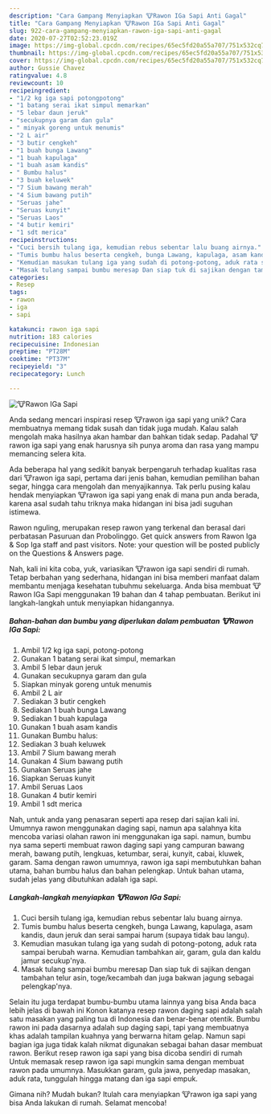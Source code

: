 ```yaml
---
description: "Cara Gampang Menyiapkan 🐮Rawon IGa Sapi Anti Gagal"
title: "Cara Gampang Menyiapkan 🐮Rawon IGa Sapi Anti Gagal"
slug: 922-cara-gampang-menyiapkan-rawon-iga-sapi-anti-gagal
date: 2020-07-27T02:52:23.019Z
image: https://img-global.cpcdn.com/recipes/65ec5fd20a55a707/751x532cq70/🐮rawon-iga-sapi-foto-resep-utama.jpg
thumbnail: https://img-global.cpcdn.com/recipes/65ec5fd20a55a707/751x532cq70/🐮rawon-iga-sapi-foto-resep-utama.jpg
cover: https://img-global.cpcdn.com/recipes/65ec5fd20a55a707/751x532cq70/🐮rawon-iga-sapi-foto-resep-utama.jpg
author: Gussie Chavez
ratingvalue: 4.8
reviewcount: 10
recipeingredient:
- "1/2 kg iga sapi potongpotong"
- "1 batang serai ikat simpul memarkan"
- "5 lebar daun jeruk"
- "secukupnya garam dan gula"
- " minyak goreng untuk menumis"
- "2 L air"
- "3 butir cengkeh"
- "1 buah bunga Lawang"
- "1 buah kapulaga"
- "1 buah asam kandis"
- " Bumbu halus"
- "3 buah keluwek"
- "7 Sium bawang merah"
- "4 Sium bawang putih"
- "Seruas jahe"
- "Seruas kunyit"
- "Seruas Laos"
- "4 butir kemiri"
- "1 sdt merica"
recipeinstructions:
- "Cuci bersih tulang iga, kemudian rebus sebentar lalu buang airnya."
- "Tumis bumbu halus beserta cengkeh, bunga Lawang, kapulaga, asam kandis, daun jeruk dan serai sampai harum (supaya tidak bau langu)."
- "Kemudian masukan tulang iga yang sudah di potong-potong, aduk rata sampai berubah warna. Kemudian tambahkan air, garam, gula dan kaldu jamur secukup&#39;nya."
- "Masak tulang sampai bumbu meresap Dan siap tuk di sajikan dengan tambahan telur asin, toge/kecambah dan juga bakwan jagung sebagai pelengkap&#39;nya."
categories:
- Resep
tags:
- rawon
- iga
- sapi

katakunci: rawon iga sapi 
nutrition: 183 calories
recipecuisine: Indonesian
preptime: "PT28M"
cooktime: "PT37M"
recipeyield: "3"
recipecategory: Lunch

---
```



![🐮Rawon IGa Sapi](https://img-global.cpcdn.com/recipes/65ec5fd20a55a707/751x532cq70/🐮rawon-iga-sapi-foto-resep-utama.jpg)

Anda sedang mencari inspirasi resep 🐮rawon iga sapi yang unik? Cara membuatnya memang tidak susah dan tidak juga mudah. Kalau salah mengolah maka hasilnya akan hambar dan bahkan tidak sedap. Padahal 🐮rawon iga sapi yang enak harusnya sih punya aroma dan rasa yang mampu memancing selera kita.

Ada beberapa hal yang sedikit banyak berpengaruh terhadap kualitas rasa dari 🐮rawon iga sapi, pertama dari jenis bahan, kemudian pemilihan bahan segar, hingga cara mengolah dan menyajikannya. Tak perlu pusing kalau hendak menyiapkan 🐮rawon iga sapi yang enak di mana pun anda berada, karena asal sudah tahu triknya maka hidangan ini bisa jadi suguhan istimewa.

Rawon nguling, merupakan resep rawon yang terkenal dan berasal dari perbatasan Pasuruan dan Probolinggo. Get quick answers from Rawon Iga &amp; Sop Iga staff and past visitors. Note: your question will be posted publicly on the Questions &amp; Answers page.


Nah, kali ini kita coba, yuk, variasikan 🐮rawon iga sapi sendiri di rumah. Tetap berbahan yang sederhana, hidangan ini bisa memberi manfaat dalam membantu menjaga kesehatan tubuhmu sekeluarga. Anda bisa membuat 🐮Rawon IGa Sapi menggunakan 19 bahan dan 4 tahap pembuatan. Berikut ini langkah-langkah untuk menyiapkan hidangannya.

<!--inarticleads1-->

##### Bahan-bahan dan bumbu yang diperlukan dalam pembuatan 🐮Rawon IGa Sapi:

1. Ambil 1/2 kg iga sapi, potong-potong
1. Gunakan 1 batang serai ikat simpul, memarkan
1. Ambil 5 lebar daun jeruk
1. Gunakan secukupnya garam dan gula
1. Siapkan  minyak goreng untuk menumis
1. Ambil 2 L air
1. Sediakan 3 butir cengkeh
1. Sediakan 1 buah bunga Lawang
1. Sediakan 1 buah kapulaga
1. Gunakan 1 buah asam kandis
1. Gunakan  Bumbu halus:
1. Sediakan 3 buah keluwek
1. Ambil 7 Sium bawang merah
1. Gunakan 4 Sium bawang putih
1. Gunakan Seruas jahe
1. Siapkan Seruas kunyit
1. Ambil Seruas Laos
1. Gunakan 4 butir kemiri
1. Ambil 1 sdt merica


Nah, untuk anda yang penasaran seperti apa resep dari sajian kali ini. Umumnya rawon menggunakan daging sapi, namun apa salahnya kita mencoba variasi olahan rawon ini menggunakan iga sapi. namun, bumbu nya sama seperti membuat rawon daging sapi yang campuran bawang merah, bawang putih, lengkuas, ketumbar, serai, kunyit, cabai, kluwek, garam. Sama dengan rawon umumnya, rawon iga sapi membutuhkan bahan utama, bahan bumbu halus dan bahan pelengkap. Untuk bahan utama, sudah jelas yang dibutuhkan adalah iga sapi. 

<!--inarticleads2-->

##### Langkah-langkah menyiapkan 🐮Rawon IGa Sapi:

1. Cuci bersih tulang iga, kemudian rebus sebentar lalu buang airnya.
1. Tumis bumbu halus beserta cengkeh, bunga Lawang, kapulaga, asam kandis, daun jeruk dan serai sampai harum (supaya tidak bau langu).
1. Kemudian masukan tulang iga yang sudah di potong-potong, aduk rata sampai berubah warna. Kemudian tambahkan air, garam, gula dan kaldu jamur secukup&#39;nya.
1. Masak tulang sampai bumbu meresap Dan siap tuk di sajikan dengan tambahan telur asin, toge/kecambah dan juga bakwan jagung sebagai pelengkap&#39;nya.


Selain itu juga terdapat bumbu-bumbu utama lainnya yang bisa Anda baca lebih jelas di bawah ini Konon katanya resep rawon daging sapi adalah salah satu masakan yang paling tua di Indonesia dan benar-benar otentik. Bumbu rawon ini pada dasarnya adalah sup daging sapi, tapi yang membuatnya khas adalah tampilan kuahnya yang berwarna hitam gelap. Namun sapi bagian iga juga tidak kalah nikmat digunakan sebagai bahan dasar membuat rawon. Berikut resep rawon iga sapi yang bisa dicoba sendiri di rumah Untuk memasak resep rawon iga sapi mungkin sama dengan membuat rawon pada umumnya. Masukkan garam, gula jawa, penyedap masakan, aduk rata, tunggulah hingga matang dan iga sapi empuk. 

Gimana nih? Mudah bukan? Itulah cara menyiapkan 🐮rawon iga sapi yang bisa Anda lakukan di rumah. Selamat mencoba!
